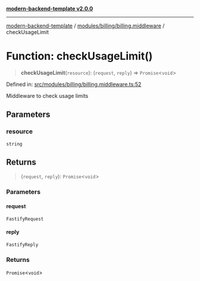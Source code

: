 [**modern-backend-template v2.0.0**](../../../../README.md)

***

[modern-backend-template](../../../../modules.md) / [modules/billing/billing.middleware](../README.md) / checkUsageLimit

# Function: checkUsageLimit()

> **checkUsageLimit**(`resource`): (`request`, `reply`) => `Promise`\<`void`\>

Defined in: [src/modules/billing/billing.middleware.ts:52](https://github.com/maemreyo/saas-4cus-nodejs/blob/1a77de11cd6eaefe66c31c7f5de281673fc25ce5/src/modules/billing/billing.middleware.ts#L52)

Middleware to check usage limits

## Parameters

### resource

`string`

## Returns

> (`request`, `reply`): `Promise`\<`void`\>

### Parameters

#### request

`FastifyRequest`

#### reply

`FastifyReply`

### Returns

`Promise`\<`void`\>
